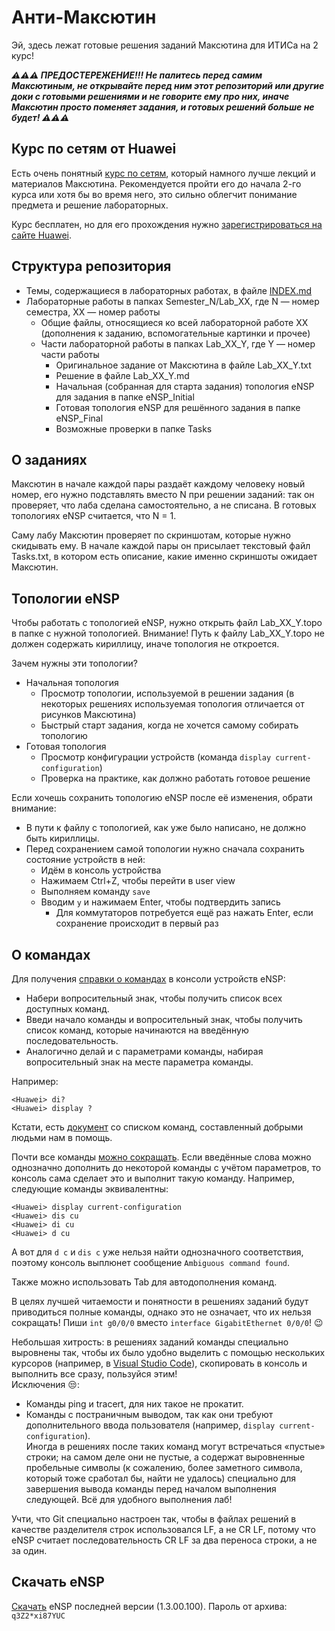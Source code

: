 # Анти-Максютин

Эй, здесь лежат готовые решения заданий Максютина для ИТИСа на 2 курс!

***⚠⚠⚠ ПРЕДОСТЕРЕЖЕНИЕ!!! Не палитесь перед самим Максютиным, не открывайте перед ним этот репозиторий или другие доки с готовыми решениями и не говорите ему про них, иначе Максютин просто поменяет задания, и готовых решений больше не будет! ⚠⚠⚠***

## Курс по сетям от Huawei

Есть очень понятный [курс по сетям](https://talent.huaweiuniversity.com/portal/courses/course-v1:HuaweiX+EBG2020NCHW1100097+202105022g/about), который намного лучше лекций и материалов Максютина. Рекомендуется пройти его до начала 2-го курса или хотя бы во время него, это сильно облегчит понимание предмета и решение лабораторных.

Курс бесплатен, но для его прохождения нужно [зарегистрироваться на сайте Huawei](https://uniportal.huawei.com/accounts/register.do?method=toRegister).

## Структура репозитория

- Темы, содержащиеся в лабораторных работах, в файле [INDEX.md](INDEX.md)
- Лабораторные работы в папках Semester_N/Lab_XX, где N — номер семестра, XX — номер работы
	- Общие файлы, относящиеся ко всей лабораторной работе XX (дополнения к заданию, вспомогательные картинки и прочее)
	- Части лабораторной работы в папках Lab_XX_Y, где Y — номер части работы
		- Оригинальное задание от Максютина в файле Lab_XX_Y.txt
		- Решение в файле Lab_XX_Y.md
		- Начальная (собранная для старта задания) топология eNSP для задания в папке eNSP_Initial
		- Готовая топология eNSP для решённого задания в папке eNSP_Final
		- Возможные проверки в папке Tasks

## О заданиях

Максютин в начале каждой пары раздаёт каждому человеку новый номер, его нужно подставлять вместо N при решении заданий: так он проверяет, что лаба сделана самостоятельно, а не списана. В готовых топологиях eNSP считается, что N = 1.

Саму лабу Максютин проверяет по скриншотам, которые нужно скидывать ему. В начале каждой пары он присылает текстовый файл Tasks.txt, в котором есть описание, какие именно скриншоты ожидает Максютин.

## Топологии eNSP

Чтобы работать с топологией eNSP, нужно открыть файл Lab_XX_Y.topo в папке с нужной топологией. Внимание! Путь к файлу Lab_XX_Y.topo не должен содержать кириллицу, иначе топология не откроется.

Зачем нужны эти топологии?

- Начальная топология
  - Просмотр топологии, используемой в решении задания (в некоторых решениях используемая топология отличается от рисунков Максютина)
  - Быстрый старт задания, когда не хочется самому собирать топологию
- Готовая топология
  - Просмотр конфигурации устройств (команда `display current-configuration`)
  - Проверка на практике, как должно работать готовое решение

Если хочешь сохранить топологию eNSP после её изменения, обрати внимание:

- В пути к файлу с топологией, как уже было написано, не должно быть кириллицы.
- Перед сохранением самой топологии нужно сначала сохранить состояние устройств в ней:
  - Идём в консоль устройства
  - Нажимаем Ctrl+Z, чтобы перейти в user view
  - Выполняем команду `save`
  - Вводим `y` и нажимаем Enter, чтобы подтвердить запись
    - Для коммутаторов потребуется ещё раз нажать Enter, если сохранение происходит в первый раз

## О командах

Для получения [справки о командах](https://support.huawei.com/enterprise/en/doc/EDOC1000178166/31c3c5ba/using-command-line-online-help) в консоли устройств eNSP:

- Набери вопросительный знак, чтобы получить список всех доступных команд.
- Введи начало команды и вопросительный знак, чтобы получить список команд, которые начинаются на введённую последовательность.
- Аналогично делай и с параметрами команды, набирая вопросительный знак на месте параметра команды.

Например:

```
<Huawei> di?
<Huawei> display ?
```

Кстати, есть [документ](https://docs.google.com/document/d/1OLyn9j66fk6rimBzcF10EfehzMgr4ZaK_ySQ-RSVmnc/edit) со списком команд, составленный добрыми людьми нам в помощь.

Почти все команды [можно сокращать](https://support.huawei.com/enterprise/en/doc/EDOC1000178166/51044c5f/editing-command-lines). Если введённые слова можно однозначно дополнить до некоторой команды с учётом параметров, то консоль сама сделает это и выполнит такую команду. Например, следующие команды эквивалентны:

```
<Huawei> display current-configuration
<Huawei> dis cu
<Huawei> di cu
<Huawei> d cu
```

А вот для `d c` и `dis c` уже нельзя найти однозначного соответствия, поэтому консоль выплюнет сообщение `Ambiguous command found`.

Также можно использовать Tab для автодополнения команд.

В целях лучшей читаемости и понятности в решениях заданий будут приводиться полные команды, однако это не означает, что их нельзя сокращать! Пиши `int g0/0/0` вместо `interface GigabitEthernet 0/0/0`! 😉

Небольшая хитрость: в решениях заданий команды специально выровнены так, чтобы их было удобно выделить с помощью нескольких курсоров (например, в [Visual Studio Code](https://code.visualstudio.com/download)), скопировать в консоль и выполнить все сразу, пользуйся этим!  
Исключения 😒:

- Команды ping и tracert, для них такое не прокатит.
- Команды с постраничным выводом, так как они требуют дополнительного ввода пользователя (например, `display current-configuration`).  
  Иногда в решениях после таких команд могут встречаться «пустые» строки; на самом деле они не пустые, а содержат выровненные пробельные символы (к сожалению, более заметного символа, который тоже сработал бы, найти не удалось) специально для завершения вывода команды перед началом выполнения следующей. Всё для удобного выполнения лаб!

Учти, что Git специально настроен так, чтобы в файлах решений в качестве разделителя строк использовался LF, а не CR LF, потому что eNSP считает последовательность CR LF за два переноса строки, а не за один.

## Скачать eNSP

[Скачать](https://mega.nz/file/LlgEHITQ#5r8fBBF2ZU9DKRu27wEuqTPcU_mYqPAfmkoTwNdleTc) eNSP последней версии (1.3.00.100). Пароль от архива: `q3Z2*xi87YUC`
